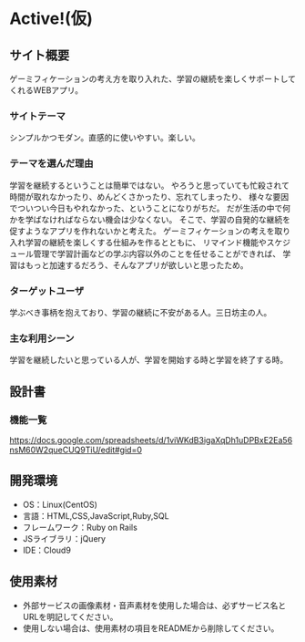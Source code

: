 # Active!(仮)

## サイト概要
ゲーミフィケーションの考え方を取り入れた、学習の継続を楽しくサポートしてくれるWEBアプリ。

### サイトテーマ
シンプルかつモダン。直感的に使いやすい。楽しい。

### テーマを選んだ理由
学習を継続するということは簡単ではない。
やろうと思っていても忙殺されて時間が取れなかったり、めんどくさかったり、忘れてしまったり、
様々な要因でついつい今日もやれなかった、ということになりがちだ。
だが生活の中で何かを学ばなければならない機会は少なくない。
そこで、学習の自発的な継続を促すようなアプリを作れないかと考えた。
ゲーミフィケーションの考えを取り入れ学習の継続を楽しくする仕組みを作るとともに、
リマインド機能やスケジュール管理で学習計画などの学ぶ内容以外のことを任せることができれば、
学習はもっと加速するだろう、そんなアプリが欲しいと思ったため。

### ターゲットユーザ
学ぶべき事柄を抱えており、学習の継続に不安がある人。三日坊主の人。

### 主な利用シーン
学習を継続したいと思っている人が、学習を開始する時と学習を終了する時。

## 設計書

### 機能一覧
https://docs.google.com/spreadsheets/d/1viWKdB3igaXqDh1uDPBxE2Ea56nsM60W2queCUQ9TiU/edit#gid=0

## 開発環境
- OS：Linux(CentOS)
- 言語：HTML,CSS,JavaScript,Ruby,SQL
- フレームワーク：Ruby on Rails
- JSライブラリ：jQuery
- IDE：Cloud9

## 使用素材
- 外部サービスの画像素材・音声素材を使用した場合は、必ずサービス名とURLを明記してください。
- 使用しない場合は、使用素材の項目をREADMEから削除してください。
